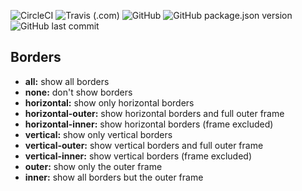 ![CircleCI](https://img.shields.io/circleci/build/github/asile12/react-banquet/master?label=circleCI&style=flat-square&token=4c5ae73467df9c656943ccc6e6cc4f125d50e27a)
![Travis (.com)](https://img.shields.io/travis/com/asile12/react-banquet?label=TravisCI&style=flat-square)
![GitHub](https://img.shields.io/github/license/asile12/react-banquet?style=flat-square)
![GitHub package.json version](https://img.shields.io/github/package-json/v/asile12/react-banquet?style=flat-square)
![GitHub last commit](https://img.shields.io/github/last-commit/asile12/react-banquet?style=flat-square)
## Borders

-  **all:** show all borders
-  **none:** don't show borders
-  **horizontal:** show only horizontal borders
-  **horizontal-outer:** show horizontal borders and full outer frame
-  **horizontal-inner:** show horizontal borders (frame excluded)
-  **vertical:** show only vertical borders
-  **vertical-outer:** show vertical borders and full outer frame
-  **vertical-inner:** show vertical borders (frame excluded)
-  **outer:** show only the outer frame
-  **inner:** show all borders but the outer frame
